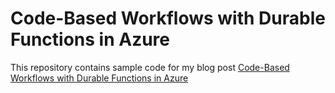 Code-Based Workflows with Durable Functions in Azure
====================================================

This repository contains sample code for my blog post [Code-Based Workflows with Durable Functions in Azure](https://mikaberglund.com/?p=310)
